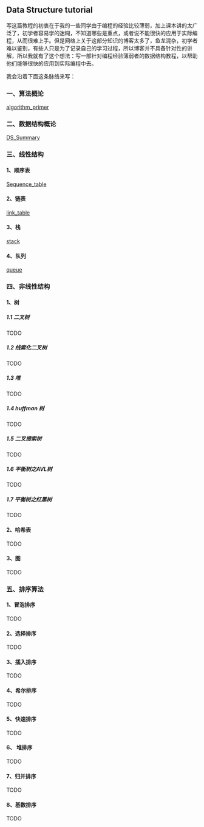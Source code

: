 ## Data Structure tutorial

写这篇教程的初衷在于我的一些同学由于编程的经验比较薄弱，加上课本讲的太广泛了，初学者容易学的迷糊，不知道哪些是重点，或者说不能很快的应用于实际编程，从而很难上手。但是网络上关于这部分知识的博客太多了，鱼龙混杂，初学者难以鉴别，有些人只是为了记录自己的学习过程，所以博客并不具备针对性的讲解，所以我就有了这个想法：写一部针对编程经验薄弱者的数据结构教程，以帮助他们能够很快的应用到实际编程中去。



我会沿着下面这条脉络来写：

### 一、算法概论

[algorithm_primer](https://github.com/fenshitianyue/MyDS/blob/master/algorithm_primer.pdf)

### 二、数据结构概论

[DS_Summary](https://github.com/fenshitianyue/MyDS/blob/master/DS_Summary.pdf)

### 三、线性结构

#### 1、顺序表

[Sequence_table](https://github.com/fenshitianyue/MyDS/blob/master/Sequence_table.pdf)

#### 2、链表

[link_table](https://github.com/fenshitianyue/MyDS/blob/master/link_table.pdf)

#### 3、栈

[stack](https://github.com/fenshitianyue/MyDS/blob/master/stack.pdf)

#### 4、队列

[queue](https://github.com/fenshitianyue/MyDS/blob/master/queue.pdf)

### 四、非线性结构

#### 1、树

##### 1.1 二叉树

TODO

##### 1.2 线索化二叉树

TODO

##### 1.3 堆

TODO

##### 1.4 huffman 树

TODO

##### 1.5 二叉搜索树

TODO

##### 1.6 平衡树之AVL树

TODO

##### 1.7 平衡树之红黑树

TODO

#### 2、哈希表

TODO

#### 3、图

TODO

### 五、排序算法

#### 1、冒泡排序

TODO

#### 2、选择排序

TODO

#### 3、插入排序

TODO

#### 4、希尔排序

TODO

#### 5、快速排序

TODO

#### 6、 堆排序

TODO

#### 7、归并排序

TODO

#### 8、基数排序

TODO

